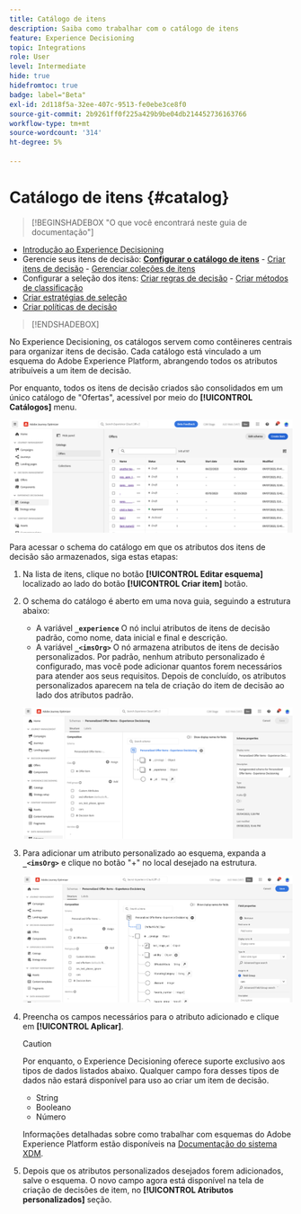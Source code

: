 ```yaml
---
title: Catálogo de itens
description: Saiba como trabalhar com o catálogo de itens
feature: Experience Decisioning
topic: Integrations
role: User
level: Intermediate
hide: true
hidefromtoc: true
badge: label="Beta"
exl-id: 2d118f5a-32ee-407c-9513-fe0ebe3ce8f0
source-git-commit: 2b9261ff0f225a429b9be04db214452736163766
workflow-type: tm+mt
source-wordcount: '314'
ht-degree: 5%

---
```


# Catálogo de itens {#catalog}

>[!BEGINSHADEBOX &quot;O que você encontrará neste guia de documentação&quot;]

* [Introdução ao Experience Decisioning](gs-experience-decisioning.md)
* Gerencie seus itens de decisão: **[Configurar o catálogo de itens](catalogs.md)** - [Criar itens de decisão](items.md) - [Gerenciar coleções de itens](collections.md)
* Configurar a seleção dos itens: [Criar regras de decisão](rules.md) - [Criar métodos de classificação](ranking.md)
* [Criar estratégias de seleção](selection-strategies.md)
* [Criar políticas de decisão](create-decision.md)

>[!ENDSHADEBOX]

No Experience Decisioning, os catálogos servem como contêineres centrais para organizar itens de decisão. Cada catálogo está vinculado a um esquema do Adobe Experience Platform, abrangendo todos os atributos atribuíveis a um item de decisão.

Por enquanto, todos os itens de decisão criados são consolidados em um único catálogo de &quot;Ofertas&quot;, acessível por meio do **[!UICONTROL Catálogos]** menu.

![](assets/catalogs-list.png)

Para acessar o schema do catálogo em que os atributos dos itens de decisão são armazenados, siga estas etapas:

1. Na lista de itens, clique no botão **[!UICONTROL Editar esquema]** localizado ao lado do botão **[!UICONTROL Criar item]** botão.

1. O schema do catálogo é aberto em uma nova guia, seguindo a estrutura abaixo:

   * A variável **`_experience`** O nó inclui atributos de itens de decisão padrão, como nome, data inicial e final e descrição.
   * A variável **`_<imsOrg>`** O nó armazena atributos de itens de decisão personalizados. Por padrão, nenhum atributo personalizado é configurado, mas você pode adicionar quantos forem necessários para atender aos seus requisitos. Depois de concluído, os atributos personalizados aparecem na tela de criação do item de decisão ao lado dos atributos padrão.

   ![](assets/catalogs-schema.png)

1. Para adicionar um atributo personalizado ao esquema, expanda a **`_<imsOrg>`** e clique no botão &quot;+&quot; no local desejado na estrutura.

   ![](assets/catalogs-add.png)

1. Preencha os campos necessários para o atributo adicionado e clique em **[!UICONTROL Aplicar]**.

   >[!CAUTION]
   >
   >Por enquanto, o Experience Decisioning oferece suporte exclusivo aos tipos de dados listados abaixo. Qualquer campo fora desses tipos de dados não estará disponível para uso ao criar um item de decisão.
   >* String
   >* Booleano
   >* Número

   Informações detalhadas sobre como trabalhar com esquemas do Adobe Experience Platform estão disponíveis na [Documentação do sistema XDM](https://experienceleague.adobe.com/docs/experience-platform/xdm/ui/overview.html?lang=pt-BR).

1. Depois que os atributos personalizados desejados forem adicionados, salve o esquema. O novo campo agora está disponível na tela de criação de decisões de item, no **[!UICONTROL Atributos personalizados]** seção.

